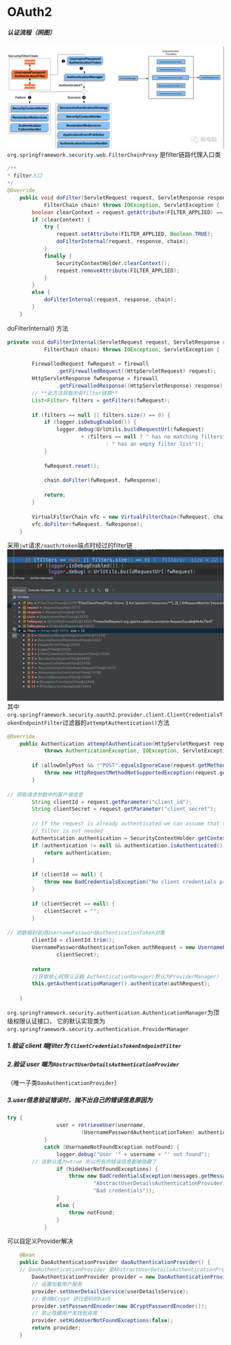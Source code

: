 # OAuth2
##### 认证流程（网图）
![](./img/7.png)
`org.springframework.security.web.FilterChainProxy`
是filter链路代理入口类
```java
/**
* filter入口
*/
@Override
	public void doFilter(ServletRequest request, ServletResponse response,
			FilterChain chain) throws IOException, ServletException {
		boolean clearContext = request.getAttribute(FILTER_APPLIED) == null;
		if (clearContext) {
			try {
				request.setAttribute(FILTER_APPLIED, Boolean.TRUE);
				doFilterInternal(request, response, chain);
			}
			finally {
				SecurityContextHolder.clearContext();
				request.removeAttribute(FILTER_APPLIED);
			}
		}
		else {
			doFilterInternal(request, response, chain);
		}
	}
```
doFilterInternal() 方法
```java
private void doFilterInternal(ServletRequest request, ServletResponse response,
			FilterChain chain) throws IOException, ServletException {

		FirewalledRequest fwRequest = firewall
				.getFirewalledRequest((HttpServletRequest) request);
		HttpServletResponse fwResponse = firewall
				.getFirewalledResponse((HttpServletResponse) response);
        // **此方法获取所有filter链路**
		List<Filter> filters = getFilters(fwRequest);

		if (filters == null || filters.size() == 0) {
			if (logger.isDebugEnabled()) {
				logger.debug(UrlUtils.buildRequestUrl(fwRequest)
						+ (filters == null ? " has no matching filters"
								: " has an empty filter list"));
			}

			fwRequest.reset();

			chain.doFilter(fwRequest, fwResponse);

			return;
		}

		VirtualFilterChain vfc = new VirtualFilterChain(fwRequest, chain, filters);
		vfc.doFilter(fwRequest, fwResponse);
	}
```
采用`jwt`请求`/oauth/token`端点时经过的filter链
![](./img/8.png)
其中`org.springframework.security.oauth2.provider.client.ClientCredentialsTokenEndpointFilter`过滤器的`attemptAuthentication()`方法
```java
@Override
	public Authentication attemptAuthentication(HttpServletRequest request, HttpServletResponse response)
			throws AuthenticationException, IOException, ServletException {

		if (allowOnlyPost && !"POST".equalsIgnoreCase(request.getMethod())) {
			throw new HttpRequestMethodNotSupportedException(request.getMethod(), new String[] { "POST" });
		}

// 获取请求参数中的客户端信息
		String clientId = request.getParameter("client_id");
		String clientSecret = request.getParameter("client_secret");

		// If the request is already authenticated we can assume that this
		// filter is not needed
		Authentication authentication = SecurityContextHolder.getContext().getAuthentication();
		if (authentication != null && authentication.isAuthenticated()) {
			return authentication;
		}

		if (clientId == null) {
			throw new BadCredentialsException("No client credentials presented");
		}

		if (clientSecret == null) {
			clientSecret = "";
		}

// 把数据封装成UsernamePasswordAuthenticationToken对象
		clientId = clientId.trim();
		UsernamePasswordAuthenticationToken authRequest = new UsernamePasswordAuthenticationToken(clientId,
				clientSecret);

		return 
		//获取核心权限认证器 AuthenticationManager(默认为ProviderManager）
		this.getAuthenticationManager().authenticate(authRequest);

	}
```
`org.springframework.security.authentication.AuthenticationManager`为顶级权限认证接口，
它的默认实现类为`org.springframework.security.authentication.ProviderManager`
##### 1.验证 client 端filter为 `ClientCredentialsTokenEndpointFilter`
##### 2.验证 user 端为`AbstractUserDetailsAuthenticationProvider`
（唯一子类`DaoAuthenticationProvider`）
##### 3.user信息验证错误时，抛不出自己的错误信息原因为
```java
try {
				user = retrieveUser(username,
						(UsernamePasswordAuthenticationToken) authentication);
			}
			catch (UsernameNotFoundException notFound) {
				logger.debug("User '" + username + "' not found");
        // 该默认值为=true 所以所有的错误信息都被隐藏了
				if (hideUserNotFoundExceptions) {
					throw new BadCredentialsException(messages.getMessage(
							"AbstractUserDetailsAuthenticationProvider.badCredentials",
							"Bad credentials"));
				}
				else {
					throw notFound;
				}
			}
```
可以自定义Provider解决
```java
    @Bean
    public DaoAuthenticationProvider daoAuthenticationProvider() {
    // DaoAuthenticationProvider 是AbstractUserDetailsAuthenticationProvider的唯一子类
        DaoAuthenticationProvider provider = new DaoAuthenticationProvider();
        // 设置加载用户服务
        provider.setUserDetailsService(userDetailsService);
        // 使用BCrypt 进行密码的hash
        provider.setPasswordEncoder(new BCryptPasswordEncoder());
        // 禁止隐藏用户未找到异常
        provider.setHideUserNotFoundExceptions(false);
        return provider;
    }
```
